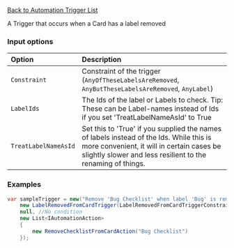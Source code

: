 [Back to Automation Trigger List](Automation-Engine#triggers)

A Trigger that occurs when a Card has a label removed

### Input options
| Option| Description |
|:---|:---|
| `Constraint` | Constraint of the trigger (`AnyOfTheseLabelsAreRemoved`, `AnyButTheseLabelsAreRemoved`, `AnyLabel`)| 
| `LabelIds` | The Ids of the label or Labels to check. Tip: These can be Label-names instead of Ids if you set 'TreatLabelNameAsId' to True | 
| `TreatLabelNameAsId` | Set this to 'True' if you supplied the names of labels instead of the Ids. While this is more convenient, it will in certain cases be slightly slower and less resilient to the renaming of things. | 

### Examples

```cs
var sampleTrigger = new("Remove 'Bug Checklist' when label 'Bug' is removed from the card",
    new LabelRemovedFromCardTrigger(LabelRemovedFromCardTriggerConstraint.AnyOfTheseLabelsAreRemoved, "Bug") {TreatLabelNameAsId = true},
    null, //No condition
    new List<IAutomationAction>
    {
        new RemoveChecklistFromCardAction("Bug Checklist")
    });
```